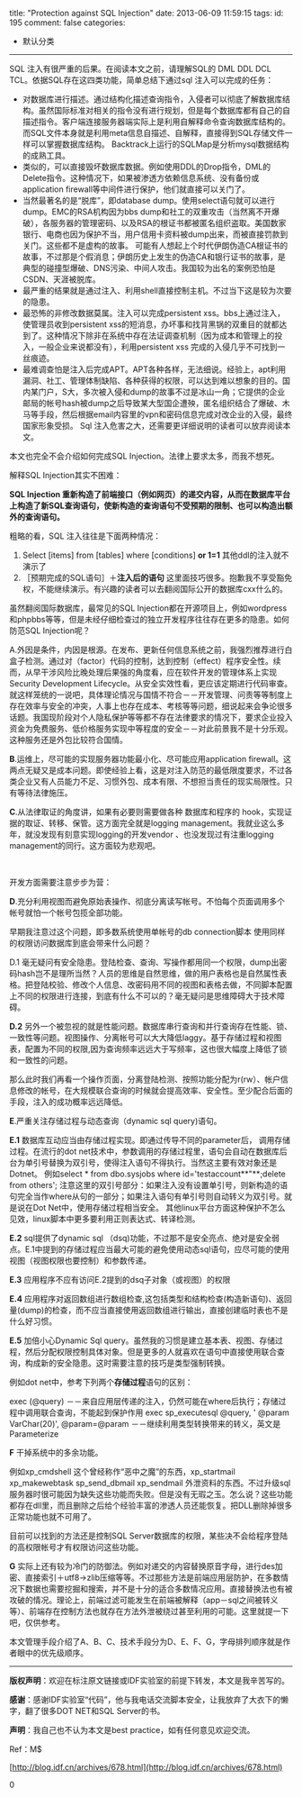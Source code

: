 title: "Protection against SQL Injection"
date: 2013-06-09 11:59:15
tags:
id: 195
comment: false
categories:
  - 默认分类
---

SQL 注入有很严重的后果。在阅读本文之前，请理解SQL的 DML DDL DCL TCL。依据SQL存在这四类功能，简单总结下通过sql 注入可以完成的任务：

*   对数据库进行描述。通过结构化描述查询指令，入侵者可以彻底了解数据库结构。虽然国际标准对相关的指令没有进行规划，但是每个数据库都有自己的自描述指令。客户端连接服务器端实际上是利用自解释命令查询数据库结构的。而SQL文件本身就是利用meta信息自描述、自解释，直接得到SQL存储文件一样可以掌握数据库结构。 Backtrack上运行的SQLMap是分析mysql数据结构的成熟工具。
*   类似的，可以直接毁坏数据库数据。例如使用DDL的Drop指令，DML的Delete指令。这种情况下，如果被渗透方依赖信息系统、没有备份或application firewall等中间件进行保护，他们就直接可以关门了。
*   当然最著名的是“脱库”，即database dump。使用select语句就可以进行dump。EMC的RSA机构因为bbs dump和社工的双重攻击（当然离不开爆破），各服务器的管理密码、以及RSA的根证书都被匿名组织盗取。美国数家银行、电商也因为保护不当，用户信用卡资料被dump出来，而被直接罚款到关门。这些都不是虚构的故事。 可能有人想起上个时代伊朗伪造CA根证书的故事，不过那是个假消息；伊朗历史上发生的伪造CA和银行证书的故事，是典型的碰撞型爆破、DNS污染、中间人攻击。我国较为出名的案例恐怕是CSDN、天涯被脱库。
*   最严重的结果就是通过注入、利用shell直接控制主机。不过当下这是较为次要的隐患。
*   最恐怖的非修改数据莫属。注入可以完成persistent xss。bbs上通过注入，使管理员收到persistent xss的短消息，办坏事和找背黑锅的双重目的就都达到了。这种情况下除非在系统中存在法证调查机制（因为成本和管理上的投入，一般企业来说都没有），利用persistent xss 完成的入侵几乎不可找到一丝痕迹。
*   最难调查怕是注入后完成APT。APT各种各样，无法细说。经验上，apt利用漏洞、社工、管理体制缺陷、各种获得的权限，可以达到难以想象的目的。国内某门户，S大，多次被入侵和dump的故事不过是冰山一角；它提供的企业邮局的帐号hash被dump之后导致某大型国企遭殃，匿名组织结合了爆破、木马等手段，然后根据email内容里的vpn和密码信息完成对改企业的入侵，最终国家形象受损。
Sql 注入危害之大，还需要更详细说明的读者可以放弃阅读本文。

本文也完全不会介绍如何完成SQL Injection。法律上要求太多，而我不想死。

解释SQL Injection其实不困难：

**SQL Injection 重新构造了前端接口（例如网页）的递交内容，从而在数据库平台上构造了新SQL查询语句，使新构造的查询语句不受预期的限制、也可以构造出额外的查询语句。**

粗略的看，SQL 注入往往是下面两种情况：

1.  Select [items] from [tables] where [conditions] **or 1=1** 其他ddl的注入就不演示了
2.  ［预期完成的SQL语句］＋**注入后的语句**
这里面技巧很多。抱歉我不享受豁免权，不能继续演示。有兴趣的读者可以去翻阅国际公开的数据库cxx什么的。

虽然翻阅国际数据库，最常见的SQL Injection都在开源项目上，例如wordpress和phpbbs等等，但是未经仔细检查过的独立开发程序往往存在更多的隐患。如何防范SQL Injection呢？

A.外因是条件，内因是根源。在发布、更新任何信息系统之前，我强烈推荐进行白盒子检测。通过对（factor）代码的控制，达到控制（effect）程序安全性。续而，从早干涉风险比晚处理后果强的角度看，应在软件开发的管理体系上实现Security Development Lifecycle。从安全实效性看，更应该定期进行代码审查。 就这样笼统的一说吧，具体理论情况与国情不符合－－开发管理、问责等等制度上存在效率与安全的冲突，人事上也存在成本、考核等等问题，细说起来会争论很多话题。我国现阶段对个人隐私保护等等都不存在法律要求的情况下，要求企业投入资金为免费服务、低价格服务实现中等程度的安全－－对此前景我不是十分乐观。这种服务还是外包比较符合国情。

**B**.运维上，尽可能的实现服务器功能最小化、尽可能应用application firewall。这两点无疑又是成本问题。即使经验上看，这是对注入防范的最低限度要求，不过各类企业又有人员能力不足、习惯外包、成本有限、不想担当责任的现实局限性。只有等待法律施压。

**C**.从法律取证的角度讲，如果有必要则需要做各种 数据库和程序的 hook，实现证据的取证、转移、保管。这方面完全就是logging management。我就业这么多年，就没发现有刻意实现logging的开发vendor 、也没发现过有注重logging management的同行。这方面较为悲观吧。

&nbsp;

开发方面需要注意步步为营：

**D**.充分利用视图而避免原始表操作、彻底分离读写帐号。不怕每个页面调用多个帐号就怕一个帐号包揽全部功能。

早期我注意过这个问题，即多数系统使用单帐号的db connection脚本 使用同样的权限访问数据库到底会带来什么问题？

D.1 毫无疑问有安全隐患。登陆检查、查询、写操作都用同一个权限，dump出密码hash岂不是理所当然？人员的思维是自然思维，做的用户表格也是自然属性表格。把登陆校验、修改个人信息、改密码用不同的视图和表格去做，不同脚本配置上不同的权限进行连接，到底有什么不可以的？毫无疑问是思维障碍大于技术障碍。

**D.2** 另外一个被忽视的就是性能问题。数据库串行查询和并行查询存在性能、锁、一致性等问题。视图操作、分离帐号可以大大降低laggy。基于存储过程和视图表，配置为不同的权限,因为查询频率远远大于写频率，这也很大幅度上降低了锁和一致性的问题。

那么此时我们再看一个操作页面，分离登陆检测、按照功能分配为r(rw）、帐户信息修改的帐号，在大规模联合查询的时候就会提高效率、安全性。至少配合后面的手段，注入的成功概率远远降低。

**E**.严重关注存储过程与动态查询（dynamic sql query)语句。

**E.1** 数据库互动应当由存储过程实现。即通过传导不同的parameter后， 调用存储过程。在流行的dot net技术中，参数调用的存储过程里，语句会自动在数据库后台为单引号替换为双引号，使得注入语句不得执行。当然这主要有效对象还是Dotnet。 例如select * from dbo.sysjobs where id='testaccount**"**;delete from others'; 注意这里的双引号部分：如果注入没有设置单引号，则新构造的语句完全当作where从句的一部分；如果注入语句有单引号则自动转义为双引号。就是说在Dot Net中，使用存储过程相当安全。 其他linux平台方面这种保护不怎么见效，linux脚本中更多要利用正则表达式、转译检测。

**E.2** sql提供了dynamic sql （dsq)功能，不过那不是安全亮点、绝对是安全弱点。E.1中提到的存储过程应当最大可能的避免使用动态sql语句，应尽可能的使用视图（视图权限也要控制）和参数传递。

**E.3** 应用程序不应有访问E.2提到的dsq子对象（或视图）的权限

**E.4** 应用程序对返回数组进行数组检查,这包括类型和结构检查(构造新语句)、返回量(dump)的检查，而不应当直接使用返回数组进行输出，直接创建临时表也不是什么好习惯。

**E.5** 加倍小心Dynamic Sql query。虽然我的习惯是建立基本表、视图、存储过程，然后分配权限控制具体对象。但是更多的人就喜欢在语句中直接使用联合查询，构成新的安全隐患。这时需要注意的技巧是类型强制转换。

例如dot net中，参考下列两个**存储过程**语句的区别：

exec (@query) －－来自应用层传递的注入，仍然可能在where后执行；存储过程中调用联合查询，不能起到保护作用 exec sp_executesql @query, ' @param VarChar(20)', @param=@param －－继续利用类型转换带来的转义，英文是Parameterize

**F** 干掉系统中的多余功能。

例如xp_cmdshell 这个曾经称作“恶中之魔”的东西，xp_startmail xp_makewebtask sp_send_dbmail xp_sendmail 外泄资料的东西。不过升级sql服务器时很可能因为缺失这些功能而失败。但是没有无瑕之玉。怎么说？这些功能都存在dll里，而且删除之后给个经验丰富的渗透人员还能恢复。把DLL删除掉很多正常功能也就不可用了。

目前可以找到的方法还是控制SQL Server数据库的权限，某些决不会给程序登陆的高权限帐号才有权限访问这些功能。

**G** 实际上还有较为冷门的防御法。例如对递交的内容替换原音字母，进行des加密、直接索引＋utf8-&gt;zlib压缩等等。不过那些方法是前端应用层防护，在多数情况下数据也需要挖掘和搜索，并不是十分的适合多数情况应用。直接替换法也有被攻破的情况。理论上，前端过滤可能发生在前端被解释（app－sql之间被转义等）、前端存在控制方法也就存在方法外泄被绕过甚至利用的可能。这里就提一下吧，仅供参考。

本文管理手段介绍了A、B、C、技术手段分为D、E、F、G，字母排列顺序就是作者眼中的优先级顺序。

* * *

**版权声明**：欢迎在标注原文链接或IDF实验室的前提下转发，本文是我辛苦写的。

**感谢**：感谢IDF实验室“代码”，他与我电话交流脚本安全，让我放弃了大衣下的懒字，翻了很多DOT NET和SQL Server的书。

**声明**：我自己也不认为本文是best practice，如有任何意见欢迎交流。

Ref：M$

[http://blog.idf.cn/archives/678.html](http://blog.idf.cn/archives/678.html)
<div><!-- JiaThis Button BEGIN -->
<div><a>0</a></div>
<div></div>
<!-- JiaThis Button END --></div>